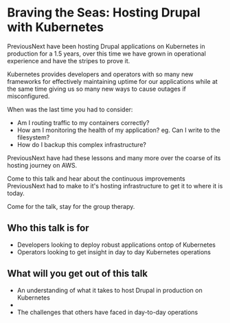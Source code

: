 Braving the Seas: Hosting Drupal with Kubernetes
================================================

PreviousNext have been hosting Drupal applications on Kubernetes in production for a 1.5 years, over this time we have grown in
operational experience and have the stripes to prove it.

Kubernetes provides developers and operators with so many new frameworks for effectively maintaining uptime for our applications while
at the same time giving us so many new ways to cause outages if misconfigured.

When was the last time you had to consider:

* Am I routing traffic to my containers correctly?
* How am I monitoring the health of my application? eg. Can I write to the filesystem?
* How do I backup this complex infrastructure?

PreviousNext have had these lessons and many more over the coarse of its hosting journey on AWS.

Come to this talk and hear about the continuous improvements PreviousNext had to make to it's hosting infrastructure to get it to where
it is today. 

Come for the talk, stay for the group therapy.

## Who this talk is for

* Developers looking to deploy robust applications ontop of Kubernetes
* Operators looking to get insight in day to day Kubernetes operations

## What will you get out of this talk

* An understanding of what it takes to host Drupal in production on Kubernetes
* 
* The challenges that others have faced in day-to-day operations